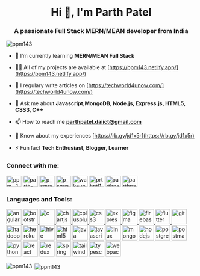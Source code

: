 <h1 align="center">Hi 👋, I'm Parth Patel</h1>
<h3 align="center">A passionate Full Stack MERN/MEAN developer from India</h3>

<p align="left"> <img src="https://komarev.com/ghpvc/?username=ppm143&label=Profile%20views&color=0e75b6&style=flat" alt="ppm143" /> </p>

- 🌱 I’m currently learning **MERN/MEAN Full Stack**

- 👨‍💻 All of my projects are available at [https://ppm143.netlify.app/](https://ppm143.netlify.app/)

- 📝 I regulary write articles on [https://techworld4unow.com/](https://techworld4unow.com/)

- 💬 Ask me about **Javascript,MongoDB, Node.js, Express.js, HTML5, CSS3, C++**

- 📫 How to reach me **parthpatel.daiict@gmail.com**

- 📄 Know about my experiences [https://rb.gy/jd1x5r](https://rb.gy/jd1x5r)

- ⚡ Fun fact **Tech Enthusiast, Blogger, Learner**

<h3 align="left">Connect with me:</h3>
<p align="left">
<a href="https://twitter.com/ppm__143" target="blank"><img align="center" src="https://cdn.jsdelivr.net/npm/simple-icons@3.0.1/icons/twitter.svg" alt="ppm__143" height="30" width="40" /></a>
<a href="https://linkedin.com/in/parth-patel-80a291152" target="blank"><img align="center" src="https://cdn.jsdelivr.net/npm/simple-icons@3.0.1/icons/linkedin.svg" alt="parth-patel-80a291152" height="30" width="40" /></a>
<a href="https://instagram.com/p_square_m" target="blank"><img align="center" src="https://cdn.jsdelivr.net/npm/simple-icons@3.0.1/icons/instagram.svg" alt="p_square_m" height="30" width="40" /></a>
<a href="https://www.codechef.com/users/p_square_m" target="blank"><img align="center" src="https://cdn.jsdelivr.net/npm/simple-icons@3.1.0/icons/codechef.svg" alt="p_square_m" height="30" width="40" /></a>
<a href="https://www.hackerrank.com/wakeup_montu" target="blank"><img align="center" src="https://cdn.jsdelivr.net/npm/simple-icons@3.0.1/icons/hackerrank.svg" alt="wakeup_montu" height="30" width="40" /></a>
<a href="https://codeforces.com/profile/prthptl14" target="blank"><img align="center" src="https://cdn.jsdelivr.net/npm/simple-icons@3.0.1/icons/codeforces.svg" alt="prthptl14" height="30" width="40" /></a>
<a href="https://www.hackerearth.com/parthpatel5" target="blank"><img align="center" src="https://cdn.jsdelivr.net/npm/simple-icons@3.0.1/icons/hackerearth.svg" alt="parthpatel5" height="30" width="40" /></a>
<a href="https://auth.geeksforgeeks.org/user/parthpatel3" target="blank"><img align="center" src="https://cdn.jsdelivr.net/npm/simple-icons@3.0.1/icons/geeksforgeeks.svg" alt="parthpatel3" height="30" width="40" /></a>
</p>

<h3 align="left">Languages and Tools:</h3>
<p align="left"> <a href="https://angular.io" target="_blank"> <img src="https://devicons.github.io/devicon/devicon.git/icons/angularjs/angularjs-original.svg" alt="angularjs" width="40" height="40"/> </a> <a href="https://getbootstrap.com" target="_blank"> <img src="https://devicons.github.io/devicon/devicon.git/icons/bootstrap/bootstrap-plain.svg" alt="bootstrap" width="40" height="40"/> </a> <a href="https://www.cprogramming.com/" target="_blank"> <img src="https://devicons.github.io/devicon/devicon.git/icons/c/c-original.svg" alt="c" width="40" height="40"/> </a> <a href="https://www.chartjs.org" target="_blank"> <img src="https://www.chartjs.org/media/logo-title.svg" alt="chartjs" width="40" height="40"/> </a> <a href="https://www.w3schools.com/cpp/" target="_blank"> <img src="https://devicons.github.io/devicon/devicon.git/icons/cplusplus/cplusplus-original.svg" alt="cplusplus" width="40" height="40"/> </a> <a href="https://www.w3schools.com/css/" target="_blank"> <img src="https://devicons.github.io/devicon/devicon.git/icons/css3/css3-original-wordmark.svg" alt="css3" width="40" height="40"/> </a> <a href="https://expressjs.com" target="_blank"> <img src="https://devicons.github.io/devicon/devicon.git/icons/express/express-original-wordmark.svg" alt="express" width="40" height="40"/> </a> <a href="https://www.figma.com/" target="_blank"> <img src="https://www.vectorlogo.zone/logos/figma/figma-icon.svg" alt="figma" width="40" height="40"/> </a> <a href="https://firebase.google.com/" target="_blank"> <img src="https://www.vectorlogo.zone/logos/firebase/firebase-icon.svg" alt="firebase" width="40" height="40"/> </a> <a href="https://flutter.dev" target="_blank"> <img src="https://www.vectorlogo.zone/logos/flutterio/flutterio-icon.svg" alt="flutter" width="40" height="40"/> </a> <a href="https://git-scm.com/" target="_blank"> <img src="https://www.vectorlogo.zone/logos/git-scm/git-scm-icon.svg" alt="git" width="40" height="40"/> </a> <a href="https://hadoop.apache.org/" target="_blank"> <img src="https://www.vectorlogo.zone/logos/apache_hadoop/apache_hadoop-icon.svg" alt="hadoop" width="40" height="40"/> </a> <a href="https://heroku.com" target="_blank"> <img src="https://www.vectorlogo.zone/logos/heroku/heroku-icon.svg" alt="heroku" width="40" height="40"/> </a> <a href="https://hive.apache.org/" target="_blank"> <img src="https://www.vectorlogo.zone/logos/apache_hive/apache_hive-icon.svg" alt="hive" width="40" height="40"/> </a> <a href="https://www.w3.org/html/" target="_blank"> <img src="https://devicons.github.io/devicon/devicon.git/icons/html5/html5-original-wordmark.svg" alt="html5" width="40" height="40"/> </a> <a href="https://www.java.com" target="_blank"> <img src="https://devicons.github.io/devicon/devicon.git/icons/java/java-original-wordmark.svg" alt="java" width="40" height="40"/> </a> <a href="https://developer.mozilla.org/en-US/docs/Web/JavaScript" target="_blank"> <img src="https://devicons.github.io/devicon/devicon.git/icons/javascript/javascript-original.svg" alt="javascript" width="40" height="40"/> </a> <a href="https://www.linux.org/" target="_blank"> <img src="https://devicons.github.io/devicon/devicon.git/icons/linux/linux-original.svg" alt="linux" width="40" height="40"/> </a> <a href="https://www.mongodb.com/" target="_blank"> <img src="https://devicons.github.io/devicon/devicon.git/icons/mongodb/mongodb-original-wordmark.svg" alt="mongodb" width="40" height="40"/> </a> <a href="https://nodejs.org" target="_blank"> <img src="https://devicons.github.io/devicon/devicon.git/icons/nodejs/nodejs-original-wordmark.svg" alt="nodejs" width="40" height="40"/> </a> <a href="https://www.postgresql.org" target="_blank"> <img src="https://devicons.github.io/devicon/devicon.git/icons/postgresql/postgresql-original-wordmark.svg" alt="postgresql" width="40" height="40"/> </a> <a href="https://postman.com" target="_blank"> <img src="https://www.vectorlogo.zone/logos/getpostman/getpostman-icon.svg" alt="postman" width="40" height="40"/> </a> <a href="https://www.python.org" target="_blank"> <img src="https://devicons.github.io/devicon/devicon.git/icons/python/python-original.svg" alt="python" width="40" height="40"/> </a> <a href="https://reactjs.org/" target="_blank"> <img src="https://devicons.github.io/devicon/devicon.git/icons/react/react-original-wordmark.svg" alt="react" width="40" height="40"/> </a> <a href="https://redux.js.org" target="_blank"> <img src="https://devicons.github.io/devicon/devicon.git/icons/redux/redux-original.svg" alt="redux" width="40" height="40"/> </a> <a href="https://spring.io/" target="_blank"> <img src="https://www.vectorlogo.zone/logos/springio/springio-icon.svg" alt="spring" width="40" height="40"/> </a> <a href="https://tailwindcss.com/" target="_blank"> <img src="https://www.vectorlogo.zone/logos/tailwindcss/tailwindcss-icon.svg" alt="tailwind" width="40" height="40"/> </a> <a href="https://www.typescriptlang.org/" target="_blank"> <img src="https://devicons.github.io/devicon/devicon.git/icons/typescript/typescript-original.svg" alt="typescript" width="40" height="40"/> </a> <a href="https://webpack.js.org" target="_blank"> <img src="https://devicons.github.io/devicon/devicon.git/icons/webpack/webpack-original.svg" alt="webpack" width="40" height="40"/> </a> </p>

<p><img align="left" src="https://github-readme-stats.vercel.app/api/top-langs?username=ppm143&show_icons=true&locale=en&layout=compact" alt="ppm143" /></p>

<p>&nbsp;<img align="center" src="https://github-readme-stats.vercel.app/api?username=ppm143&show_icons=true&locale=en" alt="ppm143" /></p>
